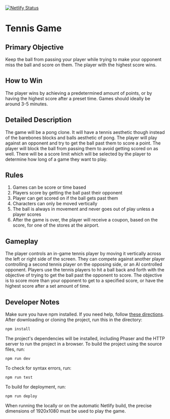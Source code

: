 [![Netlify Status](https://api.netlify.com/api/v1/badges/391cd143-e6ff-4fbc-be29-89cee61b5467/deploy-status)](https://tennis-game-senior-project.netlify.app/)

# Tennis Game

## Primary Objective

Keep the ball from passing your player while trying to make your opponent miss the ball and score on them. The player with the highest score wins.

## How to Win

The player wins by achieving a predetermined amount of points, or by having the highest score after a preset time. Games should ideally be around 3-5 minutes.

## Detailed Description

The game will be a pong clone. It will have a tennis aesthetic though instead of the barebones blocks and balls aesthetic of pong. The player will play against an opponent and try to get the ball past them to score a point. The player will block the ball from passing them to avoid getting scored on as well. There will be a score limit which will be selected by the player to determine how long of a game they want to play.

## Rules

1. Games can be score or time based
2. Players score by getting the ball past their opponent
3. Player can get scored on if the ball gets past them
4. Characters can only be moved vertically
5. The ball is always in movement and never goes out of play unless a player scores
6. After the game is over, the player will receive a coupon, based on the score, for one of the stores at the airport.

## Gameplay

The player controls an in-game tennis player by moving it vertically across the left or right side of the screen. They can compete against another player controlling a second tennis player on the opposing side, or an AI controlled opponent. Players use the tennis players to hit a ball back and forth with the objective of trying to get the ball past the opponent to score. The objective is to score more than your opponent to get to a specified score, or have the highest score after a set amount of time.

## Developer Notes

Make sure you have npm installed. If you need help, follow [these directions](https://www.npmjs.com/get-npm). After downloading or cloning the project, run this in the directory:

```
npm install
```

The project's dependencies will be installed, including Phaser and the HTTP server to run the project in a browser. To build the project using the source files, run:

```
npm run dev
```

To check for syntax errors, run:

```
npm run test
```

To build for deployment, run:

```
npm run deploy
```

When running the locally or on the automatic Netlify build, the precise dimensions of 1920x1080 must be used to play the game.
